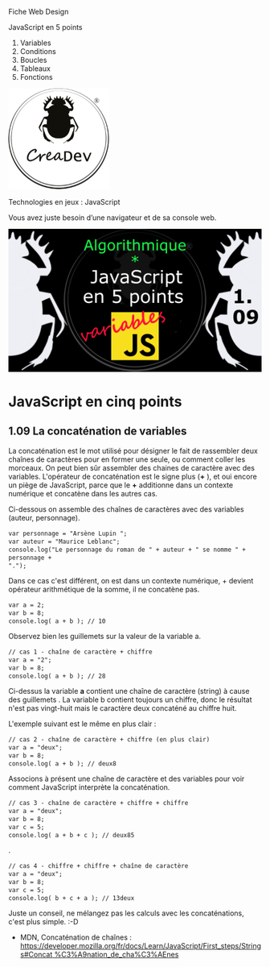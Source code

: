 Fiche Web Design

JavaScript en 5 points
1.  Variables
2.  Conditions
3.  Boucles
4.  Tableaux
5.  Fonctions

[![CreaDev](../images/logo-creadev-210207-R-200.png)](http://www.creadev.ninja/)

Technologies en jeux : JavaScript

Vous avez juste besoin d’une navigateur et de sa console web.

[![Le modulo en JavaScript](../images/JS-en-5-pts-01-09-concatenation-de-var.png)](https://www.youtube.com/watch?v=DdAypM6N_24)

# JavaScript en cinq points
## 1.09 La concaténation de variables

La concaténation est le mot utilisé pour désigner le fait de rassembler deux chaînes de caractères pour en former une seule, ou comment coller les morceaux. On peut bien sûr assembler des chaines de caractère avec des 
variables. L'opérateur de concaténation est le signe plus (**+** ), et oui encore un piège de JavaScript, parce que le **+** additionne dans un contexte numérique et concatène dans les autres cas. 

Ci-dessous on assemble des chaînes de caractères avec des variables (auteur, personnage).

    var personnage = "Arsène Lupin ";
    var auteur = "Maurice Leblanc";
    console.log("Le personnage du roman de " + auteur + " se nomme " + personnage + 
    ".");

Dans ce cas c'est différent, on est dans un contexte numérique, + devient opérateur arithmétique de la somme, il ne concatène pas.

    var a = 2;
    var b = 8;
    console.log( a + b ); // 10

Observez bien les guillemets sur la valeur de la variable a.

    // cas 1 - chaîne de caractère + chiffre 
    var a = "2";
    var b = 8;
    console.log( a + b ); // 28

Ci-dessus la variable **a** contient une chaîne de caractère (string) à cause des guillemets . La variable b contient toujours un chiffre, donc le résultat n'est pas vingt-huit mais le caractère deux concaténé au chiffre huit. 

L'exemple suivant est le même en plus clair :

    // cas 2 - chaîne de caractère + chiffre (en plus clair)
    var a = "deux";
    var b = 8;
    console.log( a + b ); // deux8

Associons à présent une chaîne de caractère et des variables pour voir comment JavaScript interprète la concaténation. 

    // cas 3 - chaîne de caractère + chiffre + chiffre
    var a = "deux";
    var b = 8;
    var c = 5;
    console.log( a + b + c ); // deux85

.

    // cas 4 - chiffre + chiffre + chaîne de caractère
    var a = "deux";
    var b = 8;
    var c = 5;
    console.log( b + c + a ); // 13deux

Juste un conseil, ne mélangez pas les calculs avec les concaténations, c'est plus simple. :-D

*    MDN, Concaténation de chaînes : [ https://developer.mozilla.org/fr/docs/Learn/JavaScript/First_steps/Strings#Concat
%C3%A9nation_de_cha%C3%AEnes]( https://developer.mozilla.org/fr/docs/Learn/JavaScript/First_steps/Strings#Concat%C3%A9nation_de_cha%C3%AEnes)






